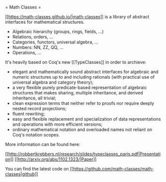 = Math Classes =

[[https://math-classes.github.io/|math-classes]] is a library of abstract interfaces for mathematical structures.

 * Algebraic hierarchy (groups, rings, fields, ...)
 * Relations, orders, ...
 * Categories, functors, universal algebra, ...
 * Numbers: NN, ZZ, QQ, ...
 * Operations, ...


It's heavily based on Coq's new [[TypeClasses]] in order to archieve:

 * elegant and mathematically sound abstract interfaces for algebraic and numeric structures up to and including rationals (with practical use of universal algebra and category theory);
 * a very flexible purely predicate-based representation of algebraic structures that makes sharing, multiple inheritance, and derived inheritance, all trivial;
 * clean expression terms that neither refer to proofs nor require deeply nested record projections;
 * fluent rewriting;
 * easy and flexible replacement and specialization of data representations and operations with more efficient versions;
 * ordinary mathematical notation and overloaded names not reliant on Coq's notation scopes.

More information can be found here:

[[http://robbertkrebbers.nl/research/slides/typeclasses_paris.pdf|Presentation]]
[[http://arxiv.org/abs/1102.1323/|Paper]]

You can find the latest code on [[https://github.com/math-classes/math-classes|github]]
